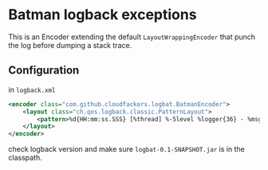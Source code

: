 Batman logback exceptions 
=========================

This is an Encoder extending the default ```LayoutWrappingEncoder``` that punch the log before dumping a stack trace.


Configuration
-------------

in ```logback.xml```

```xml
<encoder class="com.github.cloudfackers.logbat.BatmanEncoder">
	<layout class="ch.qos.logback.classic.PatternLayout">
	    <pattern>%d{HH:mm:ss.SSS} [%thread] %-5level %logger{36} - %msg%n</pattern>
	</layout>
</encoder>
```

check logback version and make sure ```logbat-0.1-SNAPSHOT.jar``` is in the classpath.

